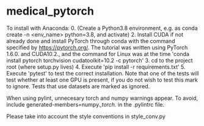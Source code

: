 # medical_pytorch

To install with Anaconda:
0. (Create a Python3.8 environment, e.g. as conda create -n <env_name> python=3.8, and activate)
2. Install CUDA if not already done and install PyTorch through conda with the command specified by https://pytorch.org/. The tutorial was written using PyTorch 1.6.0. and CUDA10.2., and the command for Linux was at the time 'conda install pytorch torchvision cudatoolkit=10.2 -c pytorch'
3. cd to the project root (where setup.py lives)
4. Execute 'pip install -r requirements.txt'
5. Execute 'pytest' to test the correct installation. Note that one of the tests will test whether at least one GPU is present, if you do not wish to test this mark to ignore. Tests that use datasets are marked as ignored.

When using pylint, unnecesary torch and numpy warnings appear. To avoid, include generated-members=numpy.*,torch.* in the .pylintrc file.


Please take into account the style conventions in style_conv.py
